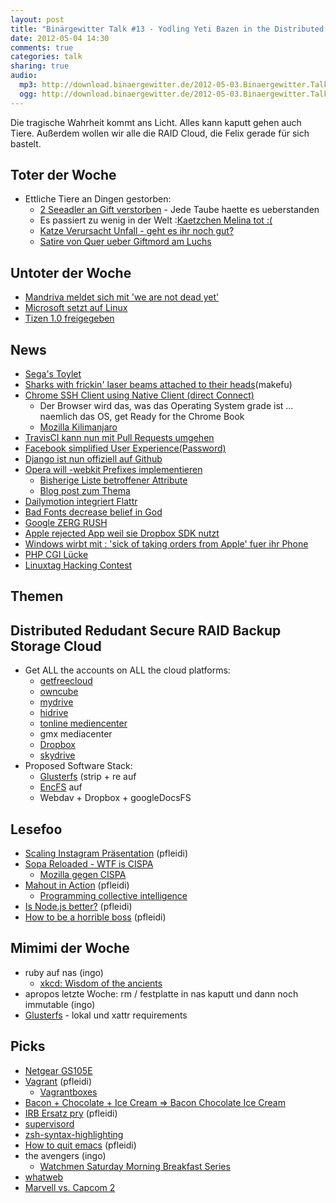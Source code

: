 ```yaml
---
layout: post
title: "Binärgewitter Talk #13 - Yodling Yeti Bazen in the Distributed Redundant Secure RAID Backup Storage Cloud"
date: 2012-05-04 14:30
comments: true
categories: talk
sharing: true
audio:
  mp3: http://download.binaergewitter.de/2012-05-03.Binaergewitter.Talk.13.mp3
  ogg: http://download.binaergewitter.de/2012-05-03.Binaergewitter.Talk.13.ogg
---
```

Die tragische Wahrheit kommt ans Licht. Alles kann kaputt gehen auch Tiere. Außerdem wollen wir alle die RAID Cloud, die
Felix gerade für sich bastelt.

## Toter der Woche

- Ettliche Tiere an Dingen gestorben:
    - [2 Seeadler an Gift verstorben](http://www.shz.de/nachrichten/top-thema/article/111/gift-attacke-seeadler-paar-liegt-tot-unter-baum.html ) - Jede Taube haette es ueberstanden
    - Es passiert zu wenig in der Welt :[Kaetzchen Melina tot :(](
http://www.rp-online.de/niederrhein-nord/emmerich/nachrichten/kaetzchen-melina-ist-tot-1.2804216 )
    - [Katze Verursacht Unfall - geht es ihr noch gut?](
http://www.oe24.at/oesterreich/chronik/tirol/Katze-verursacht-Radunfall-Tiroler-tot/63754260 )
    - [Satire von Quer ueber Giftmord am Luchs](http://www.youtube.com/watch?v=jwXoA9KhGIY )

## Untoter der Woche

- [Mandriva meldet sich mit 'we are not dead yet'](http://ostatic.com/blog/mandriva-receives-reprieve-future-still-uncertain )
- [Microsoft setzt auf Linux](http://www.pro-linux.de/news/1/18328/microsoft-setzt-bei-skype-auf-linux.html)
- [Tizen 1.0 freigegeben](http://www.pro-linux.de/news/1/18317/tizen-10-quellcode-und-sdk-verfuegbar.html)

## News

- [Sega's Toylet]( http://mashable.com/2012/04/30/toylet/ )
- [Sharks with frickin' laser beams attached to their heads](http://www.wired.com/gadgetlab/2012/05/wicked-lasers-shark/
)(makefu)
- [Chrome SSH Client using Native Client (direct Connect)](
https://chrome.google.com/webstore/detail/pnhechapfaindjhompbnflcldabbghjo )
    * Der Browser wird das, was das Operating System grade ist ... naemlich das OS, get Ready for the Chrome Book
  - [Mozilla
Kilimanjaro](http://www.heise.de/newsticker/meldung/Mozilla-Kilimanjaro-Einheitlichkeit-fuer-Firefox-Co-1566498.html )
- [TravisCI kann nun mit Pull Requests umgehen]( http://about.travis-ci.org/blog/announcing-pull-request-support/ )
- [Facebook simplified User Experience(Password)]( http://www.labnol.org/internet/facebook-account-passwords/21241/ )
- [Django ist nun offiziell auf Github](
https://groups.google.com/forum/?fromgroups#!topic/django-developers/9--P57ezyBs )
- [Opera will -webkit Prefixes implementieren](
http://www.netmagazine.com/news/opera-confirms-webkit-prefix-usage-121923 )
    * [Bisherige Liste betroffener Attribute](
http://dev.opera.com/articles/view/opera-mobile-emulator-experimental-webkit-prefix-support/ )
    * [Blog post zum Thema]( http://www.webkitbits.com/post/22222538210/why-o-why )
- [Dailymotion integriert Flattr]( http://blog.flattr.net/2012/05/dailymotion-flattr-integration/ )
- [Bad Fonts decrease belief in God]( http://epiphenom.fieldofscience.com/2012/04/bad-fonts-decrease-belief-in-god.html
)
- [Google ZERG RUSH]( https://www.google.com/search?aq=f&sourceid=chrome&ie=UTF-8&q=zerg+rush )
- [Apple rejected App weil sie Dropbox SDK nutzt](
http://www.appleinsider.com/articles/12/05/02/dropbox_working_with_apple_to_resolve_app_rejection_issue.html )
- [Windows wirbt mit : 'sick of taking orders from Apple' fuer ihr Phone](
http://www.neowin.net/news/windows-phone-boost-as-carriers-sick-of-taking-orders-from-apple )
- [PHP CGI Lücke](http://www.heise.de/newsticker/meldung/Gefahr-durch-offene-PHP-Luecke-1567433.html)
- [Linuxtag Hacking Contest](http://www.linuxtag.org/2012/de/meldung/article/linuxtag-startet-erste-vorrunde-zum-hacking-contest.html)

## Themen

## Distributed Redudant Secure RAID Backup Storage Cloud

- Get ALL the accounts on ALL the cloud platforms:
    - [getfreecloud](http://getfreecloud.com/)
    - [owncube](https://owncube.com/)
    - [mydrive](http://www.mydrive.net/)
    - [hidrive](https://www.free-hidrive.com/)
    - [tonline mediencenter](https://mediencenter.t-online.de/)
    - gmx mediacenter
    - [Dropbox](https://www.dropbox.com/)
    - [skydrive](https://skydrive.live.com/)
- Proposed Software Stack:
    * [Glusterfs](http://www.gluster.org/) (strip + re auf
    * [EncFS](http://www.arg0.net/encfs) auf
    * Webdav + Dropbox + googleDocsFS

## Lesefoo

- [Scaling Instagram Präsentation]( http://speakerdeck.com/u/mikeyk/p/scaling-instagram ) (pfleidi)
- [Sopa Reloaded - WTF is CISPA]( http://allthingsd.com/20120501/wtf-is-cispa/ )
    - [Mozilla gegen CISPA]( http://www.netzwelt.de/news/92080-cispa-mozilla-foundation-kritisiert-gesetzentwurf.html )
- [Mahout in Action]( http://www.amazon.de/gp/product/1935182684/ref=as_li_ss_tl?ie=UTF8&tag=retinacast-21 ) (pfleidi)
    * [Programming collective intelligence](
http://www.amazon.de/gp/product/0596529325/ref=as_li_ss_tl?ie=UTF8&tag=retinacast-21 )
- [Is Node.js better?]( http://brixen.io/2012/4/9/is_node_js_better ) (pfleidi)
- [How to be a horrible boss]( http://diegobasch.com/how-to-be-a-horrible-boss ) (pfleidi)

## Mimimi der Woche

* ruby auf nas (ingo)
    - [xkcd: Wisdom of the ancients]( http://xkcd.com/979/ )
* apropos letzte Woche: rm / festplatte in nas kaputt und dann noch immutable (ingo)
* [Glusterfs](http://www.gluster.org/) - lokal und xattr requirements

## Picks
- [Netgear GS105E]( http://www.amazon.de/dp/B002U08F2S/?tag=krebsco-21 )
- [Vagrant]( http://vagrantup.com/ ) (pfleidi)
    * [Vagrantboxes]( http://www.vagrantbox.es/ )
- [Bacon + Chocolate + Ice Cream => Bacon Chocolate Ice Cream](http://www.wikihow.com/Make-Bacon-Chocolate-Ice-Cream )
- [IRB Ersatz pry]( http://pry.github.com/ ) (pfleidi)
- [supervisord](http://supervisord.org/ )
- [zsh-syntax-highlighting](https://github.com/zsh-users/zsh-syntax-highlighting )
- [How to quit emacs]( https://ccrma.stanford.edu/guides/package/emacs/emacs.html ) (pfleidi)
- the avengers (ingo)
    - [Watchmen Saturday Morning Breakfast Series](http://www.newgrounds.com/portal/view/485797 )
- [whatweb](https://github.com/urbanadventurer/WhatWeb )
- [Marvell vs. Capcom 2]( http://en.wikipedia.org/wiki/Marvel_Vs._Capcom_2 )


